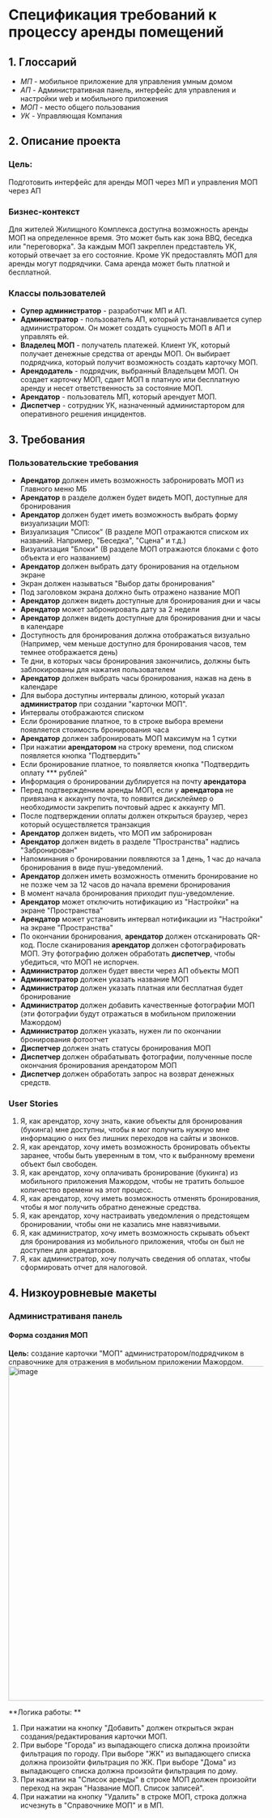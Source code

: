# Спецификация требований к процессу аренды помещений

## 1. Глоссарий 

* _МП_ - мобильное приложение для управления умным домом
* _АП_ - Административная панель, интерфейс для управления и настройки web и мобильного приложения
* _МОП_ - место общего пользования
* _УК_ - Управляющая Компания

## 2. Описание проекта 

### Цель: 
Подготовить интерфейс для аренды МОП через МП и управления МОП через АП

### Бизнес-контекст 
Для жителей Жилищного Комплекса доступна возможность аренды МОП на определенное время. Это может быть как зона BBQ, беседка или "переговорка". За каждым МОП закреплен представтель УК, который отвечает за его состояние. Кроме УК предоставлять МОП для аренды могут подрядчики. Сама аренда может быть платной и бесплатной. 

### Классы пользователей 
* **Супер администратор** - разработчик МП и АП.
* **Администратор** - пользователь АП, который устанавливается супер администратором. Он может создать сущность МОП в АП и управлять ей. 
* **Владелец МОП** - получатель платежей. Клиент УК, который получает денежные средства от аренды МОП. Он выбирает подрядчика, который получит возможность создать карточку МОП.
* **Арендодатель** - подрядчик, выбранный Владельцем МОП. Он создает карточку МОП, сдает МОП в платную или бесплатную аренду и несет ответственность за состояние МОП.
* **Арендатор** - пользователь МП, который арендует МОП.
* **Диспетчер** - сотрудник УК, назначенный администартором для оперативного решения инцидентов. 

## 3. Требования

### Пользовательские требования

* **Арендатор** должен иметь возможность забронировать МОП из Главного меню МБ
* **Арендатор** в разделе должен будет видеть МОП, доступные для бронирования
* **Арендатор** должен будет иметь возможность выбрать форму визуализации МОП:
* Визуализация "Список" (В разделе МОП отражаются списком их названий. Например, "Беседка", "Сцена" и т.д.)
* Визуализация "Блоки" (В разделе МОП отражаются блоками с фото объекта и его названием)
* **Арендатор** должен выбрать дату бронирования на отдельном экране
* Экран должен называться "Выбор даты бронирования"
* Под заголовком экрана должно быть отражено название МОП
* **Арендатор** должен видеть доступные для бронирования дни и часы
* **Арендатор** может забронировать дату за 2 недели
* **Арендатор** должен видеть доступные для бронирования дни и часы в календаре
* Доступность для бронирования должна отображаться визуально (Например, чем меньше доступно для бронирования часов, тем темнее отображается день)
* Те дни, в которых часы бронирования закончились, должны быть заблокированы для нажатия пользователем
* **Арендатор** должен выбрать часы бронирования, нажав на день в календаре
* Для выбора доступны интервалы длиною, который указал **администратор** при создании "карточки МОП".
* Интервалы отображаются списком
* Если бронирование платное, то в строке выбора времени появляется стоимость бронирования часа
* **Арендатор** должен забронировать МОП максимум на 1 сутки
* При нажатии **арендатором** на строку времени, под списком появляется кнопка "Подтвердить"
* Если бронирование платное, то появляется кнопка "Подтвердить оплату *** рублей"
* Информация о бронировании дублируется на почту **арендатора**
* Перед подтверждением аренды МОП, если у **арендатора** не привязана к аккаунту почта, то появится дисклеймер о необходимости закрепить почтовый адрес к аккаунту МП.
* После подтверждении оплаты должен открыться браузер, через который осуществляется транзакция
* **Арендатор** должен видеть, что МОП им забронирован
* **Арендатор** должен видеть в разделе "Пространства" надпись "Забронирован"
* Напоминания о бронировании появляются за 1 день, 1 час до начала бронирования в виде пуш-уведомлений.
* **Арендатор** должен иметь возможность отменить бронирование но не позже чем за 12 часов до начала времени бронирования
* В момент начала бронирования приходит пуш-уведомление.
* **Арендатор** может отключить нотификацию из "Настройки" на экране "Пространства"
* **Арендатор** может установить интервал нотификации из "Настройки" на экране "Пространства"
* По окончании бронирования, **арендатор** должен отсканировать QR-код. После сканирования **арендатор** должен сфотографировать МОП. Эту фотографию должен обработать **диспетчер**, чтобы убедиться, что МОП не испорчен.
* **Администратор** должен будет ввести через АП объекты МОП
* **Администратор** должен указать название МОП
* **Администратор** должен указать платная или бесплатная будет бронирование
* **Администратор** должен добавить качественные фотографии МОП (эти фотографии будут отражаться в мобильном приложении Мажордом)
* **Администратор** должен указать, нужен ли по окончании бронирования фотоотчет
* **Диспетчер** должен знать статусы бронирования МОП
* **Диспетчер** должен обрабатывать фотографии, полученные после окончания бронирования арендатором МОП
* **Диспетчер** должен обработать запрос на возврат денежных средств.

### User Stories

1. Я, как арендатор, хочу знать, какие объекты для бронирования (букинга) мне доступны, чтобы я мог получить нужную мне информацию о них без лишних переходов на сайты и звонков. 
2. Я, как арендатор, хочу иметь возможность бронировать объекты заранее, чтобы быть уверенным в том, что к выбранному времени объект был свободен.
3. Я, как арендатор, хочу оплачивать бронирование (букинга) из мобильного приложения Мажордом, чтобы не тратить большое количество времени на этот процесс.
4. Я, как арендатор, хочу иметь возможность отменять бронирования, чтобы я мог получить обратно денежные средства.
5. Я, как арендатор, хочу настраивать уведомления о предстоящем бронировании, чтобы они не казались мне навязчивыми.
6. Я, как администратор, хочу иметь возможность скрывать объект для бронирования из мобильного приложения, чтобы он был не доступен для арендаторов.
7. Я, как администратор, хочу получать сведения об оплатах, чтобы сформировать отчет для налоговой.

## 4. Низкоуровневые макеты

### Административаня панель

#### Форма создания МОП
**Цель:** создание карточки "МОП" администратором/подрядчиком в справочнике для отражения в мобильном приложении Мажордом.
<img width="931" height="661" alt="image" src="https://github.com/user-attachments/assets/9a4692af-bc72-4651-a910-080cc54c80d3" />

**Логика работы: **
1. При нажатии на кнопку "Добавить" должен открыться экран создания/редактирования карточки МОП. 
2. При выборе "Города" из выпадающего списка должна произойти фильтрация по городу. При выборе "ЖК" из выпадающего списка должна произойти фильтрация по ЖК. При выборе "Дома" из выпадающего списка должна произойти фильтрация по дому.
3. При нажатии на "Список аренды" в строке МОП должен произойти переход на экран "Название МОП. Список записей".
4. При нажатии на кнопку "Удалить" в строке МОП, строка должна исчезнуть в "Справочнике МОП" и в МП. 





